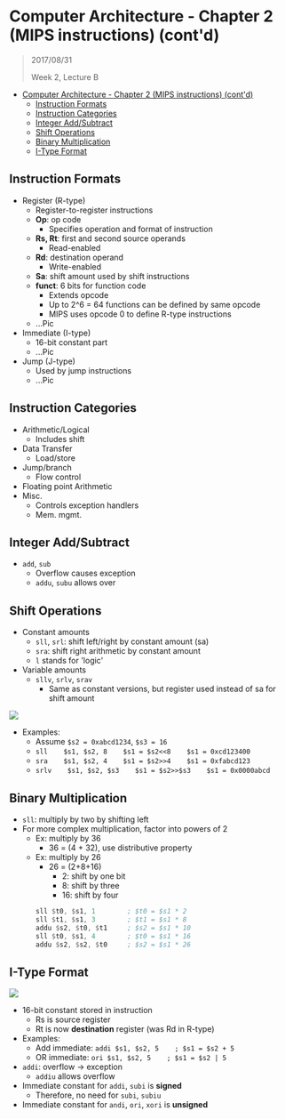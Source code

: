 # Computer Architecture - Chapter 2 (MIPS instructions) (cont'd)

>2017/08/31
>
>Week 2, Lecture B

- [Computer Architecture - Chapter 2 (MIPS instructions) (cont'd)](#computer-architecture---chapter-2--mips-instructions---cont-d-)
  * [Instruction Formats](#instruction-formats)
  * [Instruction Categories](#instruction-categories)
  * [Integer Add/Subtract](#integer-add-subtract)
  * [Shift Operations](#shift-operations)
  * [Binary Multiplication](#binary-multiplication)
  * [I-Type Format](#i-type-format)

## Instruction Formats

- Register (R-type)
	- Register-to-register instructions
	- **Op**: op code 
		- Specifies operation and format of instruction
	- **Rs, Rt**: first and second source operands
		- Read-enabled
	- **Rd**: destination operand
		- Write-enabled
	- **Sa**: shift amount used by shift instructions
	- **funct**: 6 bits for function code
		- Extends opcode
		- Up to 2^6 = 64 functions can be defined by same opcode
		- MIPS uses opcode 0 to define R-type instructions
	- ...Pic
- Immediate (I-type)
	- 16-bit constant part
	- ...Pic
- Jump (J-type)
	- Used by jump instructions
	- ...Pic

## Instruction Categories

- Arithmetic/Logical
	- Includes shift
- Data Transfer
	- Load/store
- Jump/branch
	- Flow control
- Floating point Arithmetic
- Misc.
	- Controls exception handlers
	- Mem. mgmt.

## Integer Add/Subtract

- `add`, `sub`
	- Overflow causes exception
	- `addu`, `subu` allows over

## Shift Operations

- Constant amounts
	- `sll`, `srl`: shift left/right by constant amount (sa)
	- `sra`: shift right arithmetic by constant amount
	- `l` stands for 'logic'
- Variable amounts
	- `sllv`, `srlv`, `srav`
		- Same as constant versions, but register used instead of sa for shift amount

![](https://i.imgur.com/rZrZVcU.png)

- Examples:
	- Assume `$s2 = 0xabcd1234`, `$s3 = 16`
	- `sll    $s1, $s2, 8    $s1 = $s2<<8    $s1 = 0xcd123400`
	- `sra    $s1, $s2, 4    $s1 = $s2>>4    $s1 = 0xfabcd123`
	- `srlv    $s1, $s2, $s3    $s1 = $s2>>$s3    $s1 = 0x0000abcd`

## Binary Multiplication

- `sll`: multiply by two by shifting left
- For more complex multiplication, factor into powers of 2
	- Ex: multiply by 36
		- 36 = (4 + 32), use distributive property
	- Ex: multiply by 26
		- 26 = (2+8+16)
			- 2: shift by one bit
			- 8: shift by three
			- 16: shift by four
		```asm
		sll $t0, $s1, 1        ; $t0 = $s1 * 2
		sll $t1, $s1, 3        ; $t1 = $s1 * 8
		addu $s2, $t0, $t1     ; $s2 = $s1 * 10
		sll $t0, $s1, 4        ; $t0 = $s1 * 16
		addu $s2, $s2, $t0     ; $s2 = $s1 * 26
		```

## I-Type Format

![](https://i.imgur.com/UP1FqBw.png)

- 16-bit constant stored in instruction
	- Rs is source register
	- Rt is now **destination** register (was Rd in R-type)
- Examples:
	- Add immediate: `addi $s1, $s2, 5    ; $s1 = $s2 + 5`
	- OR immediate: `ori $s1, $s2, 5    ; $s1 = $s2 | 5`
- `addi`: overflow -> exception
	- `addiu` allows overflow
- Immediate constant for `addi`, `subi` is **signed**
	- Therefore, no need for `subi`, `subiu`
- Immediate constant for `andi`, `ori`, `xori` is **unsigned**
